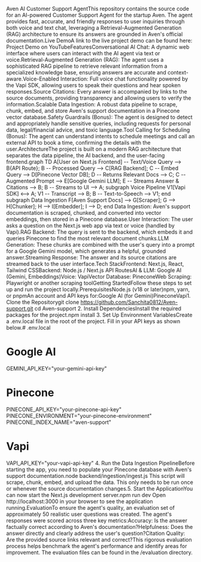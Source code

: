 Aven AI Customer Support AgentThis repository contains the source code for an AI-powered Customer Support Agent for the startup Aven. The agent provides fast, accurate, and friendly responses to user inquiries through both voice and text chat, leveraging a Retrieval-Augmented Generation (RAG) architecture to ensure its answers are grounded in Aven's official documentation.Live DemoA link to the live project demo can be found here: Project Demo on YouTubeFeaturesConversational AI Chat: A dynamic web interface where users can interact with the AI agent via text or voice.Retrieval-Augmented Generation (RAG): The agent uses a sophisticated RAG pipeline to retrieve relevant information from a specialized knowledge base, ensuring answers are accurate and context-aware.Voice-Enabled Interaction: Full voice chat functionality powered by the Vapi SDK, allowing users to speak their questions and hear spoken responses.Source Citations: Every answer is accompanied by links to the source documents, providing transparency and allowing users to verify the information.Scalable Data Ingestion: A robust data pipeline to scrape, chunk, embed, and store Aven's support documentation in a Pinecone vector database.Safety Guardrails (Bonus): The agent is designed to detect and appropriately handle sensitive queries, including requests for personal data, legal/financial advice, and toxic language.Tool Calling for Scheduling (Bonus): The agent can understand intents to schedule meetings and call an external API to book a time, confirming the details with the user.ArchitectureThe project is built on a modern RAG architecture that separates the data pipeline, the AI backend, and the user-facing frontend.graph TD
    A[User on Next.js Frontend] -- Text/Voice Query --> B{API Route};
    B -- Processed Query --> C[RAG Backend];
    C -- Embed Query --> D[Pinecone Vector DB];
    D -- Returns Relevant Docs --> C;
    C -- Augmented Prompt --> E[Google Gemini LLM];
    E -- Streams Answer & Citations --> B;
    B -- Streams to UI --> A;
    subgraph Voice Pipeline
        V1[Vapi SDK] <--> A;
        V1 -- Transcript --> B;
        B -- Text-to-Speech --> V1;
    end
    subgraph Data Ingestion
        F[Aven Support Docs] --> G[Scraper];
        G --> H[Chunker];
        H --> I[Embedder];
        I --> D;
    end
Data Ingestion: Aven's support documentation is scraped, chunked, and converted into vector embeddings, then stored in a Pinecone database.User Interaction: The user asks a question on the Next.js web app via text or voice (handled by Vapi).RAG Backend: The query is sent to the backend, which embeds it and queries Pinecone to find the most relevant document chunks.LLM Generation: These chunks are combined with the user's query into a prompt for a Google Gemini model, which generates a helpful, grounded answer.Streaming Response: The answer and its source citations are streamed back to the user interface.Tech StackFrontend: Next.js, React, Tailwind CSSBackend: Node.js / Next.js API RoutesAI & LLM: Google AI (Gemini, Embeddings)Voice: VapiVector Database: PineconeWeb Scraping: Playwright or another scraping toolGetting StartedFollow these steps to set up and run the project locally.PrerequisitesNode.js (v18 or later)npm, yarn, or pnpmAn account and API keys for:Google AI (for Gemini)PineconeVapi1. Clone the Repositorygit clone https://github.com/Sanchita0812/Aven-support.git
cd Aven-support
2. Install DependenciesInstall the required packages for the project.npm install
3. Set Up Environment VariablesCreate a .env.local file in the root of the project. Fill in your API keys as shown below.# .env.local

# Google AI
GEMINI_API_KEY="your-gemini-api-key"

# Pinecone
PINECONE_API_KEY="your-pinecone-api-key"
PINECONE_ENVIRONMENT="your-pinecone-environment"
PINECONE_INDEX_NAME="aven-support"

# Vapi
VAPI_API_KEY="your-vapi-api-key"
4. Run the Data Ingestion PipelineBefore starting the app, you need to populate your Pinecone database with Aven's support documentation.node backend/ingestion/ingest.js
This script will scrape, chunk, embed, and upload the data. This only needs to be run once or whenever the source documentation changes.5. Start the ApplicationYou can now start the Next.js development server.npm run dev
Open http://localhost:3000 in your browser to see the application running.EvaluationTo ensure the agent's quality, an evaluation set of approximately 50 realistic user questions was created. The agent's responses were scored across three key metrics:Accuracy: Is the answer factually correct according to Aven's documentation?Helpfulness: Does the answer directly and clearly address the user's question?Citation Quality: Are the provided source links relevant and correct?This rigorous evaluation process helps benchmark the agent's performance and identify areas for improvement. The evaluation files can be found in the /evaluation directory.